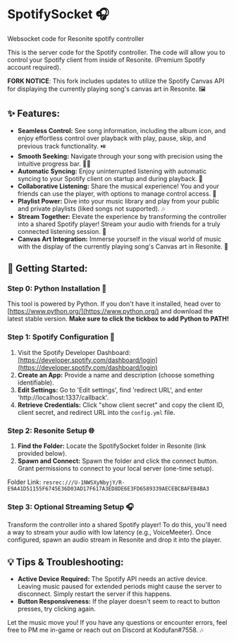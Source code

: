 # SpotifySocket 🎧

Websocket code for Resonite spotify controller

This is the server code for the Spotify controller. The code will allow you to control your Spotify client from inside of Resonite. (Premium Spotify account required).

**FORK NOTICE**: This fork includes updates to utilize the Spotify Canvas API for displaying the currently playing song's canvas art in Resonite. 🖼️

## ✨ Features:

- **Seamless Control:** See song information, including the album icon, and enjoy effortless control over playback with play, pause, skip, and previous track functionality. ⏯️
- **Smooth Seeking:** Navigate through your song with precision using the intuitive progress bar. 🏄‍♂️
- **Automatic Syncing:** Enjoy uninterrupted listening with automatic syncing to your Spotify client on startup and during playback. 🔄
- **Collaborative Listening:** Share the musical experience! You and your friends can use the player, with options to manage control access.  🎉
- **Playlist Power:** Dive into your music library and play from your public and private playlists (liked songs not supported). 🎶
- **Stream Together:** Elevate the experience by transforming the controller into a shared Spotify player! Stream your audio with friends for a truly connected listening session.  🎤
- **Canvas Art Integration:** Immerse yourself in the visual world of music with the display of the currently playing song's Canvas art in Resonite.  🎨

## 🚀 Getting Started:

### Step 0: Python Installation 🐍

This tool is powered by Python. If you don't have it installed, head over to [https://www.python.org/](https://www.python.org/) and download the latest stable version. **Make sure to click the tickbox to add Python to PATH!**

### Step 1: Spotify Configuration 🔑

1. Visit the Spotify Developer Dashboard: [https://developer.spotify.com/dashboard/login](https://developer.spotify.com/dashboard/login)
2. **Create an App:** Provide a name and description (choose something identifiable). 
3. **Edit Settings:** Go to 'Edit settings', find 'redirect URL', and enter 'http://localhost:1337/callback'.
4. **Retrieve Credentials:** Click "show client secret" and copy the client ID, client secret, and redirect URL into the `config.yml` file.

### Step 2: Resonite Setup 🌐

1. **Find the Folder:** Locate the SpotifySocket folder in Resonite (link provided below).
2. **Spawn and Connect:** Spawn the folder and click the connect button. Grant permissions to connect to your local server (one-time setup).

Folder Link: `resrec:///U-1NWSXyNbyjY/R-E9A41D51155F6745E36D03AD17F617A3ED8DE6E3FD6589339AECEBCBAFEB4BA3`

### Step 3: Optional Streaming Setup 🎧

Transform the controller into a shared Spotify player! To do this, you'll need a way to stream your audio with low latency (e.g., VoiceMeeter). Once configured, spawn an audio stream in Resonite and drop it into the player. 

## 💡  Tips & Troubleshooting:

- **Active Device Required:**  The Spotify API needs an active device. Leaving music paused for extended periods might cause the server to disconnect. Simply restart the server if this happens.
- **Button Responsiveness:**  If the player doesn't seem to react to button presses, try clicking again. 

Let the music move you! If you have any questions or encounter errors, feel free to PM me in-game or reach out on Discord at Kodufan#7558.  🎶
